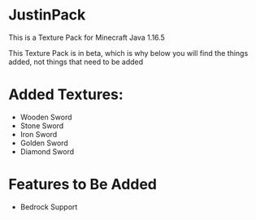 # JustinPack

This is a Texture Pack for Minecraft Java 1.16.5

This Texture Pack is in beta, which is why below you will find the things added, not things that need to be added

# Added Textures:

- Wooden Sword
- Stone Sword
- Iron Sword
- Golden Sword
- Diamond Sword

# Features to Be Added

- Bedrock Support
